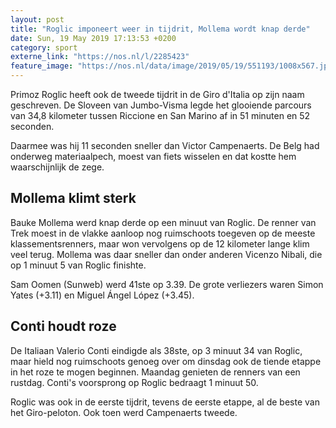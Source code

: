 ```yaml
---
layout: post
title: "Roglic imponeert weer in tijdrit, Mollema wordt knap derde"
date: Sun, 19 May 2019 17:13:53 +0200
category: sport
externe_link: "https://nos.nl/l/2285423"
feature_image: "https://nos.nl/data/image/2019/05/19/551193/1008x567.jpg"
---
```


<p>Primoz Roglic heeft ook de tweede tijdrit in de Giro d'Italia op zijn naam geschreven. De Sloveen van Jumbo-Visma legde het glooiende parcours van 34,8 kilometer tussen Riccione en San Marino af in 51 minuten en 52 seconden.</p>
<p>Daarmee was hij 11 seconden sneller dan Victor Campenaerts. De Belg had onderweg materiaalpech, moest van fiets wisselen en dat kostte hem waarschijnlijk de zege.</p>
<h2>Mollema klimt sterk</h2>
<p>Bauke Mollema werd knap derde op een minuut van Roglic. De renner van Trek moest in de vlakke aanloop nog ruimschoots toegeven op de meeste klassementsrenners, maar won vervolgens op de 12 kilometer lange klim veel terug. Mollema was daar sneller dan onder anderen Vicenzo Nibali, die op 1 minuut 5 van Roglic finishte.</p>
<p>Sam Oomen (Sunweb) werd 41ste op 3.39. De grote verliezers waren Simon Yates (+3.11) en Miguel Ángel López (+3.45).</p>
<h2>Conti houdt roze</h2>
<p>De Italiaan Valerio Conti eindigde als 38ste, op 3 minuut 34 van Roglic, maar hield nog ruimschoots genoeg over om dinsdag ook de tiende etappe in het roze te mogen beginnen. Maandag genieten de renners van een rustdag. Conti's voorsprong op Roglic bedraagt 1 minuut 50.</p>
<p>Roglic was ook in de eerste tijdrit, tevens de eerste etappe, al de beste van het Giro-peloton. Ook toen werd Campenaerts tweede.</p>
